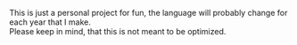 This is just a personal project for fun, the language will probably change for each year that I make.  
Please keep in mind, that this is not meant to be optimized.
